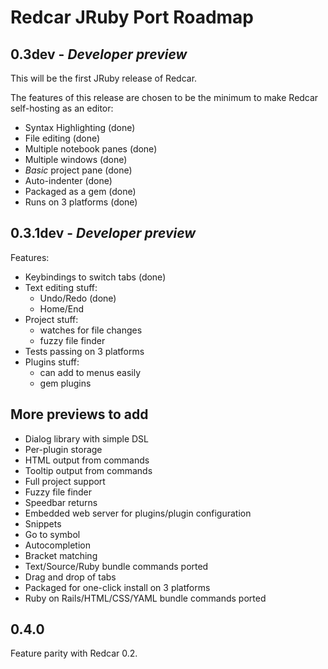 
Redcar JRuby Port Roadmap
=========================

0.3dev - *Developer preview*
----------------------------

This will be the first JRuby release of Redcar. 

The features of this release are chosen to be the minimum to make Redcar self-hosting as an editor:

  * Syntax Highlighting           (done)
  * File editing                  (done)
  * Multiple notebook panes       (done)
  * Multiple windows              (done)
  * _Basic_ project pane          (done)
  * Auto-indenter                 (done)
  * Packaged as a gem             (done)
  * Runs on 3 platforms           (done)  

0.3.1dev - *Developer preview*
------------------------------

Features:

  * Keybindings to switch tabs    (done)
  * Text editing stuff:          
      - Undo/Redo                 (done)
      - Home/End
  * Project stuff: 
      - watches for file changes
      - fuzzy file finder
  * Tests passing on 3 platforms
  * Plugins stuff:
      - can add to menus easily
      - gem plugins
  
More previews to add
--------------------

  * Dialog library with simple DSL
  * Per-plugin storage
  * HTML output from commands
  * Tooltip output from commands
  * Full project support
  * Fuzzy file finder
  * Speedbar returns
  * Embedded web server for plugins/plugin configuration
  * Snippets
  * Go to symbol
  * Autocompletion
  * Bracket matching
  * Text/Source/Ruby bundle commands ported
  * Drag and drop of tabs
  * Packaged for one-click install on 3 platforms
  * Ruby on Rails/HTML/CSS/YAML bundle commands ported
  
0.4.0
-----

Feature parity with Redcar 0.2.






